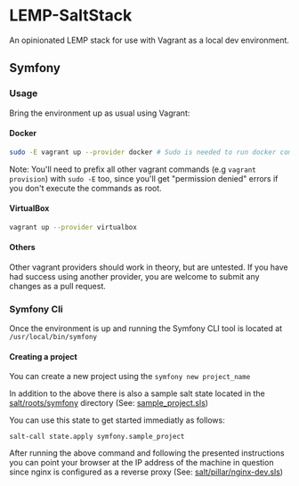 # LEMP-SaltStack
An opinionated LEMP stack for use with Vagrant as a local dev environment.

## Symfony

### Usage

Bring the environment up as usual using Vagrant:

#### Docker

```bash
sudo -E vagrant up --provider docker # Sudo is needed to run docker commands as root
```

Note: You'll need to prefix all other vagrant commands (e.g `vagrant provision`) with `sudo -E` too, since you'll get "permission denied" errors if you don't execute the commands as root.

#### VirtualBox

```bash
vagrant up --provider virtualbox
```

#### Others

Other vagrant providers should work in theory, but are untested. If you have had success using another provider, you are welcome to submit any changes as a pull request.

### Symfony Cli

Once the environment is up and running the Symfony CLI tool is located at `/usr/local/bin/symfony`

#### Creating a project

You can create a new project using the `symfony new project_name`

In addition to the above there is also a sample salt state located in the [salt/roots/symfony](https://github.com/aidanharris/LEMP-SaltStack/blob/symfony/salt/roots/symfony) directory (See: [sample_project.sls](https://github.com/aidanharris/LEMP-SaltStack/blob/symfony/salt/roots/symfony/sample_project.sls))

You can use this state to get started immediatly as follows:

`salt-call state.apply symfony.sample_project`

After running the above command and following the presented instructions you can point your browser at the IP address of the machine in question since nginx is configured as a reverse proxy (See: [salt/pillar/nginx-dev.sls](https://github.com/aidanharris/LEMP-SaltStack/blob/symfony/salt/pillar/nginx-dev.sls))
